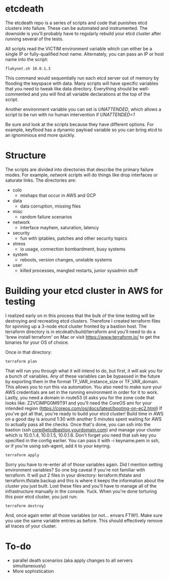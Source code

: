 # etcdeath
The etcdeath repo is a series of scripts and code that punishes etcd clusters into failure.  These can be automated and instrumented.  The downside is you'll probably have to regularly rebuild your etcd cluster after running several of the tests.

All scripts read the VICTIM environment variable which can either be a single IP or fully-qualified host name.  Alternately, you can pass an IP or host name into the script: 
```
flakynet.sh 10.0.1.3
```
This command would sequentially run each etcd server out of memory by flooding the keyspace with data.  Many scripts will have specific variables that you need to tweak like data directory.  Everything should be well-commented and you will find all variable declarations at the top of the script.

Another environment variable you can set is *UNATTENDED*, which allows a script to be run with no human intervention if *UNATTENDED=1*

Be sure and look at the scripts because they have different options.  For example, keyflood has a dynamic payload variable so you can bring etcd to an ignominious end more quickly.  

# Structure
The scripts are divided into directories that describe the primary failure modes.  For example, *network* scripts will do things like drop interfaces or saturate links.  The directories are:
* colo
  - mishaps that occur in AWS and GCP
* data
  - data corruption, missing files
* misc
  - random failure scenarios
* network
  - interface mayhem, saturation, latency
* security
  - fun with iptables, patches and other security topics
* stress
  - io usage, connection bombardment, busy systems
* system
  - reboots, version changes, unstable systems
* user
  - killed processes, mangled restarts, junior sysadmin stuff

# Building your etcd cluster in AWS for testing

I realized early on in this process that the bulk of the time testing will be destroying and recreating etcd clusters.  Therefore I created terraform files for spinning up a 3-node etcd cluster fronted by a bastion host.  The terraform directory is in etcdeath/build/terraform and you'll need to do a 'brew install terraform' on Mac or visit https://www.terraform.io/ to get the binaries for your OS of choice.  

Once in that directory:
```
terraform plan
```
That will run you through what it will intend to do, but first, it will ask you for a bunch of variables.  Any of these variables can be bypassed in the future by exporting them in the format TF_VAR_instance_size or TF_VAR_domain.  This allows you to run this via automation.  You also need to make sure your AWS credentials are set in the running environment in order for it to work.  Lastly, you need a domain in route53 (it asks you for the zone code that looks like: Z2VCIMPG0M9T91 and you'll need the CoreOS ami for your intended region (https://coreos.com/os/docs/latest/booting-on-ec2.html) If you've got all that, you're ready to build your etcd cluster!  Build time in AWS on a good day is around 1:30 with another 5 minutes spent waiting for AWS to actually pass all the checks.  Once that's done, you can ssh into the bastion (ssh core@etcdbastion.yourdomain.com) and manage your cluster which is 10.0.1.4, 10.0.1.5, 10.0.1.6.  Don't forget you need that ssh key you specified in the config earlier.  You can pass it with -i keyname.pem in ssh, or if you're using ssh-agent, add it to your keyring.
```
terraform apply
```
Sorry you have to re-enter all of those variables again.  Did I mention setting environment variables?  So one big caveat if you're not familiar with terraform.  It will put 2 files in your directory: terraform.tfstate and terraform.tfstate.backup and this is where it keeps the information about the cluster you just built.  Lost these files and you'll have to manage all of the infrastructure manually in the console.  Yuck. When you're done torturing this poor etcd cluster, you just run:
```
terraform destroy
```
And, once again enter all those variables (or not... envars FTW!). Make sure you use the same variable entries as before.  This should effectively remove all traces of your cluster.  

# To-do 
- parallel death scenarios (aka apply changes to all servers simultaneously)
- More sophistication
